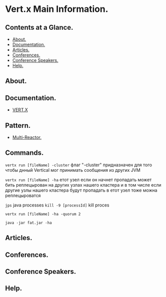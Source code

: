 # Vert.x Main Information.





## Contents at a Glance.
* [About.](#about)
* [Documentation.](#documentation)
* [Articles.](#articles)
* [Conferences.](#conferences)
* [Conference Speakers.](#conference-speakers)
* [Help.](#help)





## About.





## Documentation.
* [VERT.X](https://vertx.io/)




## Pattern.
* [Multi-Reactor.](https://www.google.com/search?q=multi+reactor+pattern&oq=pattern+multi-re&aqs=chrome.1.69i57j0.14644j0j7&sourceid=chrome&ie=UTF-8)





## Commands.
`vertx run [fileName] -cluster` 
флаг "-cluster"  придназначен для того чтобы днный Vertical мог принимать сообщения из других JVM 

`vertx run [fileName] -ha` 
етот узел если он начнет пропадать может бить реплецырован на других узлах нашего кластера 
и в том числе если другие узлы нашего кластера будут пропадать в етот узел тоже можна реплецыроватся

`jps` java processes
`kill -9 [processId]` kill proces   

`vertx run [fileName] -ha -quorum 2`

`java -jar fat.jar -ha` 



## Articles.





## Conferences.





## Conference Speakers.





## Help.
